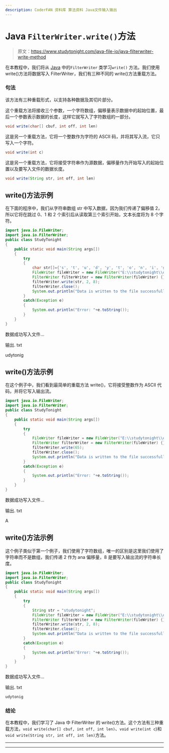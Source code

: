 ```yaml
---
description: CoderFAN 资料库 算法资料 Java文件输入输出
---
```


# Java `FilterWriter.write()`方法

> 原文：<https://www.studytonight.com/java-file-io/java-filterwriter-write-method>

在本教程中，我们将从 [Java](https://www.studytonight.com/java/) 中的`FilterWriter` 类学习`write()` 方法。我们使用 write()方法将数据写入 FilterWriter，我们有三种不同的 write()方法重载方法。

### 句法

该方法有三种重载形式，以支持各种数据及其切片部分。

这个重载方法将接收三个参数，一个字符数组，偏移量表示数据中的起始位置，最后一个参数表示数据的长度，这样它就写入了字符数组的一部分。

```java
void write(char[] cbuf, int off, int len)
```

这是另一个重载方法，它将一个整数作为字符的 ASCII 码，并将其写入流，它只写入一个字符。

```java
void write(int c)
```

这是另一个重载方法，它将接受字符串作为源数据，偏移量作为开始写入的起始位置以及要写入文件的数据长度。

```java
void write(String str, int off, int len)
```

## write()方法示例

在下面的程序中，我们从字符串数组 str 中写入数据，因为我们传递了偏移值 2，所以它将在跳过 0、1 和 2 个索引后从读取第三个索引开始，文本长度将为 8 个字符。

```java
import java.io.FileWriter;
import java.io.FilterWriter;
public class StudyTonight 
{
	public static void main(String args[])
	{
		try
		{
			char str[]={'s', 't', 'u', 'd', 'y', 't', 'o', 'n', 'i', 'g', 'h', 't'};
			FileWriter fileWriter = new FileWriter("E:\\studytonight\\output.txt");         
			FilterWriter filterWriter = new FilterWriter(fileWriter) {};             
			filterWriter.write(str, 2, 8);  
			filterWriter.close();  
			System.out.println("Data is written to the file successfully...");
		}
		catch(Exception e)
		{
			System.out.println("Error: "+e.toString());
		}
	}
}
```

数据成功写入文件...

输出. txt

udytonig

## write()方法示例

在这个例子中，我们看到最简单的重载方法 write()，它将接受整数作为 ASCII 代码，并将它写入输出流。

```java
import java.io.FileWriter;
import java.io.FilterWriter;
public class StudyTonight 
{
	public static void main(String args[])
	{
		try
		{
			FileWriter fileWriter = new FileWriter("E:\\studytonight\\output.txt");         
			FilterWriter filterWriter = new FilterWriter(fileWriter) {};             
			filterWriter.write(65);  
			filterWriter.close();  
			System.out.println("Data is written to the file successfully...");
		}
		catch(Exception e)
		{
			System.out.println("Error: "+e.toString());
		}
	}
}
```

数据成功写入文件...

输出. txt

A

## write()方法示例

这个例子类似于第一个例子，我们使用了字符数组，唯一的区别是这里我们使用了字符串而不是数组，我们传递 2 作为 ana 偏移量，8 是要写入输出流的字符串长度。

```java
import java.io.FileWriter;
import java.io.FilterWriter;
public class StudyTonight 
{
	public static void main(String args[])
	{
		try
		{
			String str = "studytonight";
			FileWriter fileWriter = new FileWriter("E:\\studytonight\\output.txt");         
			FilterWriter filterWriter = new FilterWriter(fileWriter) {};             
			filterWriter.write(str, 2, 8);  
			filterWriter.close();  
			System.out.println("Data is written to the file successfully...");
		}
		catch(Exception e)
		{
			System.out.println("Error: "+e.toString());
		}
	}
}
```

数据成功写入文件...

输出. txt

```java
udytonig
```

### 结论

在本教程中，我们学习了 Java 中 FilterWriter 的 write()方法。这个方法有三种重载方法，`void write(char[] cbuf, int off, int len)`、`void write(int c`)和`void write(String str, int off, int len)`方法。

* * *

* * *
